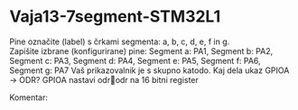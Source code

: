 # Vaja13-7segment-STM32L1

Pine označite (label) s črkami segmenta: a, b, c, d, e, f in g.  
Zapišite izbrane (konfigurirane) pine:
Segment a: PA1, Segment b: PA2, Segment c: PA3, Segment d: PA4, Segment e: PA5, Segment f: PA6, Segment g: PA7
Vaš prikazovalnik je s skupno katodo.
Kaj dela ukaz GPIOA -> ODR?  GPIOA nastavi odrodr na 16 bitni register

Komentar: 
